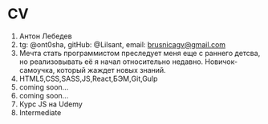 # CV

1. Антон Лебедев
2. tg: @ont0sha, gitHub: @Lilsant, email: brusnicagv@gmail.com
3. Мечта стать программистом преследует меня еще с раннего детсва, но реализовывать её я начал относительно недавно. Новичок-самоучка, который жаждет новых знаний.
4. HTML5,CSS,SASS,JS,React,БЭМ,Git,Gulp
5. coming soon...
6. coming soon...
7. Курс JS на Udemy
8. Intermediate

